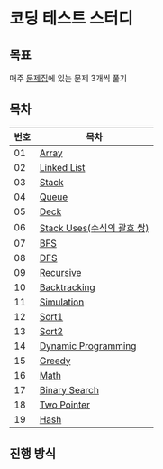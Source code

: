 # 코딩 테스트 스터디

## 목표
매주 [문제집](https://github.com/encrypted-def/basic-algo-lecture/blob/master/workbook.md)에 있는 문제 3개씩 풀기


## 목차
번호 | 목차
----- | -----
01 | [Array](Array/)
02 | [Linked List](Linked_List/)
03 | [Stack](Stack/)
04 | [Queue](Queue/)
05 | [Deck](Deck/)
06 | [Stack Uses(수식의 괄호 쌍)](Stack_Uses/)
07 | [BFS](BFS/)
08 | [DFS](DFS/)
09 | [Recursive](Recursive/)
10 | [Backtracking](Backtracking/)
11 | [Simulation](Simulation/)
12 | [Sort1](Sort1/)
13 | [Sort2](Sort2/)
14 | [Dynamic Programming](Dynamic_Programming/)
15 | [Greedy](Greedy/)
16 | [Math](Math/)
17 | [Binary Search](Binary_Search/)
18 | [Two Pointer](Two_Pointer/)
19 | [Hash](Hash/)

## 진행 방식
